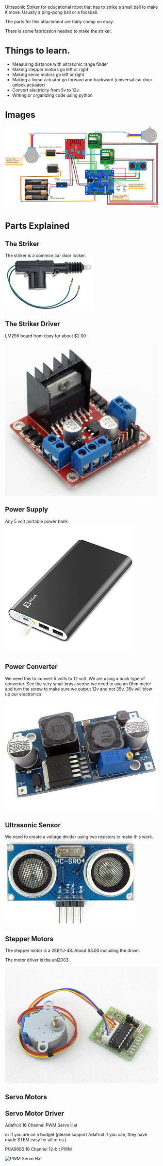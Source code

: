 Ultrasonic Striker for educational robot that has to strike a small ball to make it move.  Usually a ping-pong ball or a foosball.

The parts for this attachment are fairly cheap on ebay.

There is some fabrication needed to make the striker.

# Things to learn.

* Measuring distance with ultrasonic range finder
* Making stepper motors go left or right
* Making servo motors go left or right
* Making a linear actuator go forward and backward (universal car door unlock actuator)
* Convert electricity from 5v to 12v.
* Writing or organizing code using python

# Images

![Wiring Diagram](https://github.com/ericrohlfs/ultrasonicstriker/raw/master/images/UltrasonicStriker.png "Wiring Diagram")

# Parts Explained

## The Striker

The striker is a common car door locker.  
![Universal Car Door Lock Actuator](https://github.com/ericrohlfs/ultrasonicstriker/raw/master/images/UniversalDoorLockActuator.jpg)

## The Striker Driver

LM298 board from ebay for about $2.00

![LM298](https://github.com/ericrohlfs/ultrasonicstriker/raw/master/images/LM298.jpg)

## Power Supply

Any 5 volt portable power bank.
![Power Bank](https://github.com/ericrohlfs/ultrasonicstriker/raw/master/images/5vPortablePowerBank.jpg)

## Power Converter

We need this to convert 5 volts to 12 volt.  We are using a buck type of converter.
See the very small brass screw, we need to use an Ohm meter and turn the screw to make sure we output 12v and not 35v.  35v will blow up our electronics.
![Buck Power Up](https://github.com/ericrohlfs/ultrasonicstriker/raw/master/images/xl6009-PowerConverter.jpg)


## Ultrasonic Sensor

We need to create a voltage divider using two resistors to make this work.
![HC-SR04](https://github.com/ericrohlfs/ultrasonicstriker/raw/master/images/HC-SR04-Ultrasonic-Sensor.jpg)

## Stepper Motors

The stepper motor is a 28BYJ-48.  About $3.00 including the driver.

The motor driver is the unl2003.

![Motor and Driver](https://github.com/ericrohlfs/ultrasonicstriker/raw/master/images/unl2003-stepper-motor-driver.JPG)

## Servo Motors

## Servo Motor Driver 
Adafruit 16 Channel PWM Servo Hat

or if you are on a budget (please support Adafruit if you can, they have made STEM easy for all of us.)

PCA9685 16 Channel 12-bit PWM 

![PWM Servo Hat](https://github.com/ericrohlfs/ultrasonicstriker/raw/master/images/adafruit-16channel-pwm-servo-hat.png)

